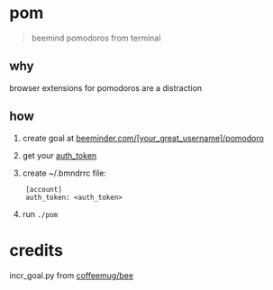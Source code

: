 pom
=====

> beemind pomodoros from terminal

## why

browser extensions for pomodoros are a distraction

## how

1) create goal at [beeminder.com/[your_great_username]/pomodoro](https://www.beeminder.com/mtrazzi/pomodoro)

2) get your [auth_token](https://www.beeminder.com/api/v1/auth_token.json)

3) create ~/.bmndrrc file:

```
    [account]
    auth_token: <auth_token>
```

4) run `./pom`

# credits

incr_goal.py from [coffeemug/bee](https://github.com/coffeemug/bee)
